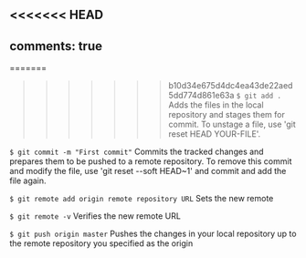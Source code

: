 <<<<<<< HEAD
---
comments: true
---
=======
>>>>>>> b10d34e675d4dc4ea43de22aed5dd774d861e63a
`$ git add .`
Adds the files in the local repository and stages them for commit. To unstage a file, use 'git reset HEAD YOUR-FILE'.

`$ git commit -m "First commit"`
Commits the tracked changes and prepares them to be pushed to a remote repository. To remove this commit and modify the file, use 'git reset --soft HEAD~1' and commit and add the file again.

`$ git remote add origin remote repository URL`
Sets the new remote

`$ git remote -v`
Verifies the new remote URL

`$ git push origin master`
Pushes the changes in your local repository up to the remote repository you specified as the origin
